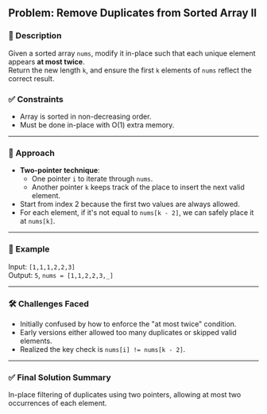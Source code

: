 ## Problem: Remove Duplicates from Sorted Array II

### 📌 Description
Given a sorted array `nums`, modify it in-place such that each unique element appears **at most twice**.  
Return the new length `k`, and ensure the first `k` elements of `nums` reflect the correct result.

### ✅ Constraints
- Array is sorted in non-decreasing order.
- Must be done in-place with O(1) extra memory.

---

### 🧠 Approach
- **Two-pointer technique**:
  - One pointer `i` to iterate through `nums`.
  - Another pointer `k` keeps track of the place to insert the next valid element.
- Start from index 2 because the first two values are always allowed.
- For each element, if it's not equal to `nums[k - 2]`, we can safely place it at `nums[k]`.

---

### 🧩 Example
Input: `[1,1,1,2,2,3]`  
Output: `5`, `nums = [1,1,2,2,3,_]`

---

### 🛠️ Challenges Faced
- Initially confused by how to enforce the "at most twice" condition.
- Early versions either allowed too many duplicates or skipped valid elements.
- Realized the key check is `nums[i] != nums[k - 2]`.

---

### ✅ Final Solution Summary
In-place filtering of duplicates using two pointers, allowing at most two occurrences of each element.
